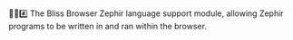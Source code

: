 🌳️🌐️#️⃣️ The Bliss Browser Zephir language support module, allowing Zephir programs to be written in and ran within the browser.
